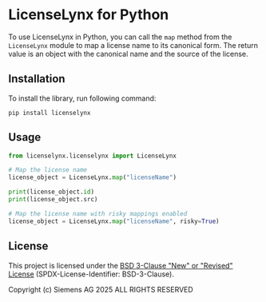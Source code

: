 # LicenseLynx for Python

To use LicenseLynx in Python, you can call the ``map`` method from the ``LicenseLynx`` module to map a license name to its canonical form.
The return value is an object with the canonical name and the source of the license.

## Installation

To install the library, run following command:

```shell
pip install licenselynx 
```

## Usage

```python
from licenselynx.licenselynx import LicenseLynx

# Map the license name
license_object = LicenseLynx.map("licenseName")

print(license_object.id)
print(license_object.src)

# Map the license name with risky mappings enabled
license_object = LicenseLynx.map("licenseName", risky=True)

```

## License

This project is licensed under the [BSD 3-Clause "New" or "Revised" License](../LICENSE) (SPDX-License-Identifier: BSD-3-Clause).

Copyright (c) Siemens AG 2025 ALL RIGHTS RESERVED
